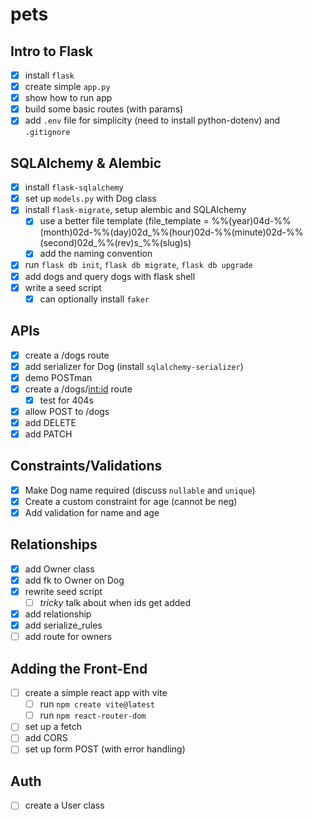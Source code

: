 # pets

## Intro to Flask
- [x] install `flask`
- [x] create simple `app.py`
- [x] show how to run app
- [x] build some basic routes (with params)
- [x] add `.env` file for simplicity (need to install python-dotenv) and `.gitignore`

## SQLAlchemy & Alembic
- [x] install `flask-sqlalchemy`
- [x] set up `models.py` with Dog class
- [x] install `flask-migrate`, setup alembic and SQLAlchemy
  - [x] use a better file template (file_template = %%(year)04d-%%(month)02d-%%(day)02d_%%(hour)02d-%%(minute)02d-%%(second)02d_%%(rev)s_%%(slug)s)
  - [x] add the naming convention
- [x] run `flask db init`, `flask db migrate`, `flask db upgrade`
- [x] add dogs and query dogs with flask shell
- [x] write a seed script
  - [x] can optionally install `faker`

## APIs
- [x] create a /dogs route
- [x] add serializer for Dog (install `sqlalchemy-serializer`)
- [x] demo POSTman
- [x] create a /dogs/<int:id> route
  - [x] test for 404s
- [x] allow POST to /dogs
- [x] add DELETE
- [x] add PATCH

## Constraints/Validations
- [x] Make Dog name required (discuss `nullable` and `unique`)
- [x] Create a custom constraint for age (cannot be neg)
- [x] Add validation for name and age

## Relationships
- [x] add Owner class
- [x] add fk to Owner on Dog
- [x] rewrite seed script
  - [ ] *tricky* talk about when ids get added
- [x] add relationship
- [x] add serialize_rules
- [ ] add route for owners

## Adding the Front-End
- [ ] create a simple react app with vite
  - [ ] run `npm create vite@latest`
  - [ ] run `npm react-router-dom`
- [ ] set up a fetch
- [ ] add CORS
- [ ] set up form POST (with error handling)

## Auth
- [ ] create a User class